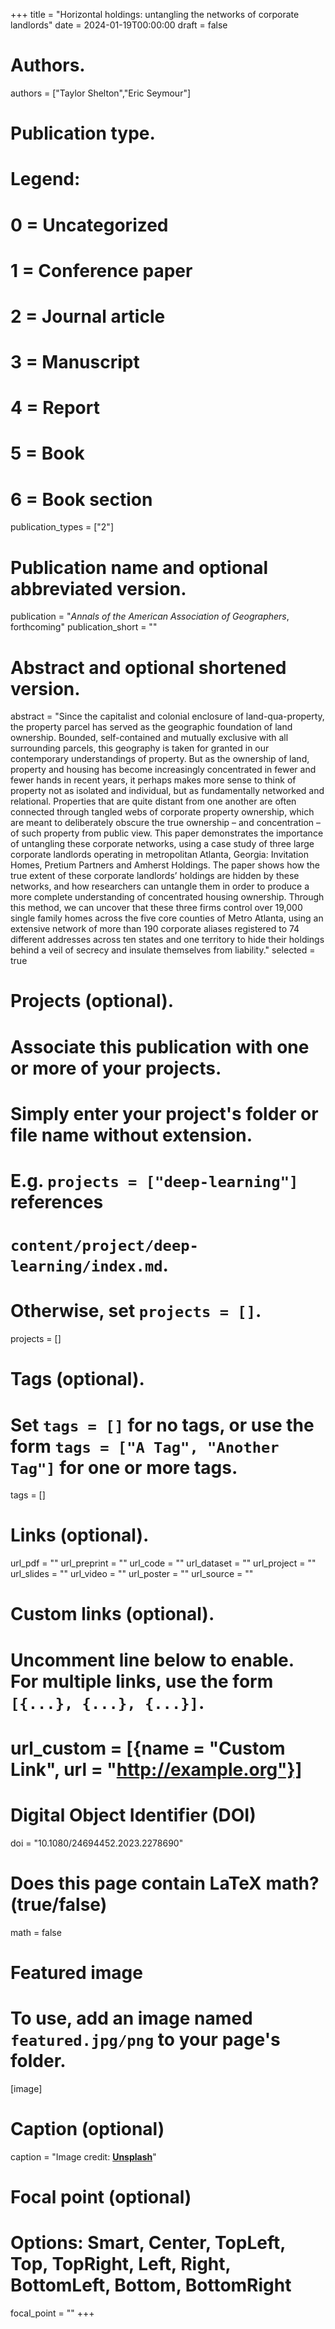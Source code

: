 +++
title = "Horizontal holdings: untangling the networks of corporate landlords"
date = 2024-01-19T00:00:00
draft = false

# Authors.
authors = ["Taylor Shelton","Eric Seymour"]

# Publication type.
# Legend:
# 0 = Uncategorized
# 1 = Conference paper
# 2 = Journal article
# 3 = Manuscript
# 4 = Report
# 5 = Book
# 6 = Book section
publication_types = ["2"]

# Publication name and optional abbreviated version.
publication = "_Annals of the American Association of Geographers_, forthcoming"
publication_short = ""

# Abstract and optional shortened version.
abstract = "Since the capitalist and colonial enclosure of land-qua-property, the property parcel has served as the geographic foundation of land ownership. Bounded, self-contained and mutually exclusive with all surrounding parcels, this geography is taken for granted in our contemporary understandings of property. But as the ownership of land, property and housing has become increasingly concentrated in fewer and fewer hands in recent years, it perhaps makes more sense to think of property not as isolated and individual, but as fundamentally networked and relational. Properties that are quite distant from one another are often connected through tangled webs of corporate property ownership, which are meant to deliberately obscure the true ownership – and concentration – of such property from public view. This paper demonstrates the importance of untangling these corporate networks, using a case study of three large corporate landlords operating in metropolitan Atlanta, Georgia: Invitation Homes, Pretium Partners and Amherst Holdings. The paper shows how the true extent of these corporate landlords’ holdings are hidden by these networks, and how researchers can untangle them in order to produce a more complete understanding of concentrated housing ownership. Through this method, we can uncover that these three firms control over 19,000 single family homes across the five core counties of Metro Atlanta, using an extensive network of more than 190 corporate aliases registered to 74 different addresses across ten states and one territory to hide their holdings behind a veil of secrecy and insulate themselves from liability."
selected = true

# Projects (optional).
#   Associate this publication with one or more of your projects.
#   Simply enter your project's folder or file name without extension.
#   E.g. `projects = ["deep-learning"]` references 
#   `content/project/deep-learning/index.md`.
#   Otherwise, set `projects = []`.
projects = []

# Tags (optional).
#   Set `tags = []` for no tags, or use the form `tags = ["A Tag", "Another Tag"]` for one or more tags.
tags = []

# Links (optional).
url_pdf = ""
url_preprint = ""
url_code = ""
url_dataset = ""
url_project = ""
url_slides = ""
url_video = ""
url_poster = ""
url_source = ""

# Custom links (optional).
#   Uncomment line below to enable. For multiple links, use the form `[{...}, {...}, {...}]`.
# url_custom = [{name = "Custom Link", url = "http://example.org"}]

# Digital Object Identifier (DOI)
doi = "10.1080/24694452.2023.2278690"

# Does this page contain LaTeX math? (true/false)
math = false

# Featured image
# To use, add an image named `featured.jpg/png` to your page's folder. 
[image]
  # Caption (optional)
  caption = "Image credit: [**Unsplash**](https://unsplash.com/photos/pLCdAaMFLTE)"

  # Focal point (optional)
  # Options: Smart, Center, TopLeft, Top, TopRight, Left, Right, BottomLeft, Bottom, BottomRight
  focal_point = ""
+++

